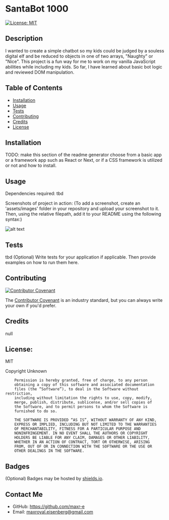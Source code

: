 # SantaBot 1000

  [![License: MIT](https://img.shields.io/badge/License-MIT-yellow.svg)](https://opensource.org/licenses/MIT)

## Description
I wanted to create a simple chatbot so my kids could be judged by a souless digital elf and be reduced to objects in one of two arrays, "Naughty" or "Nice". This project is a fun way for me to work on my vanilla JavaScript abilities while including my kids. So far, I have learned about basic bot logic and reviewed DOM manipulation.

## Table of Contents
  * [Installation](#installation)
  * [Usage](#usage)
  * [Tests](#tests)
  * [Contributing](#contributing)
  * [Credits](#credits)
  * [License](#license)
  
## Installation
  
  TODO: make this section of the readme generator choose from a basic app or a framework app such as React or Next, or if a CSS framework is utilized or not and how to install.
  
## Usage
  Dependencies required:
  tbd

  Screenshots of project in action:
  (To add a screenshot, create an 'assets/images' folder in your repository and upload your screenshot to it. Then, using the relative filepath, add it to your README using the following syntax:)
  
  
  ![alt text](assets/images/screenshot.png)
  
## Tests
  tbd
  (Optional)
  Write tests for your application if applicable. Then provide examples on how to run them here.
  
## Contributing

[![Contributor Covenant](https://img.shields.io/badge/Contributor%20Covenant-2.1-4baaaa.svg)](https://www.contributor-covenant.org/)

  The [Contributor Covenant](https://www.contributor-covenant.org/) is an industry standard, but you can always write your own if you'd prefer.

## Credits

null

## License:

MIT

Copyright Unknown

        Permission is hereby granted, free of charge, to any person 
        obtaining a copy of this software and associated documentation 
        files (the “Software”), to deal in the Software without restriction, 
        including without limitation the rights to use, copy, modify, 
        merge, publish, distribute, sublicense, and/or sell copies of 
        the Software, and to permit persons to whom the Software is 
        furnished to do so.
        
        THE SOFTWARE IS PROVIDED “AS IS”, WITHOUT WARRANTY OF ANY KIND, 
        EXPRESS OR IMPLIED, INCLUDING BUT NOT LIMITED TO THE WARRANTIES 
        OF MERCHANTABILITY, FITNESS FOR A PARTICULAR PURPOSE AND 
        NONINFRINGEMENT. IN NO EVENT SHALL THE AUTHORS OR COPYRIGHT 
        HOLDERS BE LIABLE FOR ANY CLAIM, DAMAGES OR OTHER LIABILITY, 
        WHETHER IN AN ACTION OF CONTRACT, TORT OR OTHERWISE, ARISING 
        FROM, OUT OF OR IN CONNECTION WITH THE SOFTWARE OR THE USE OR 
        OTHER DEALINGS IN THE SOFTWARE.

## Badges
(Optional)
Badges may be hosted by [shields.io](https://shields.io/).

## Contact Me
  * GitHub: https://github.com/maxr-e
  * Email: maxroyal.eisenberg@gmail.com

